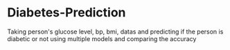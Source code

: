 # Diabetes-Prediction
Taking person's glucose level, bp, bmi, datas  and  predicting if the person is diabetic or not using multiple models and comparing the accuracy
